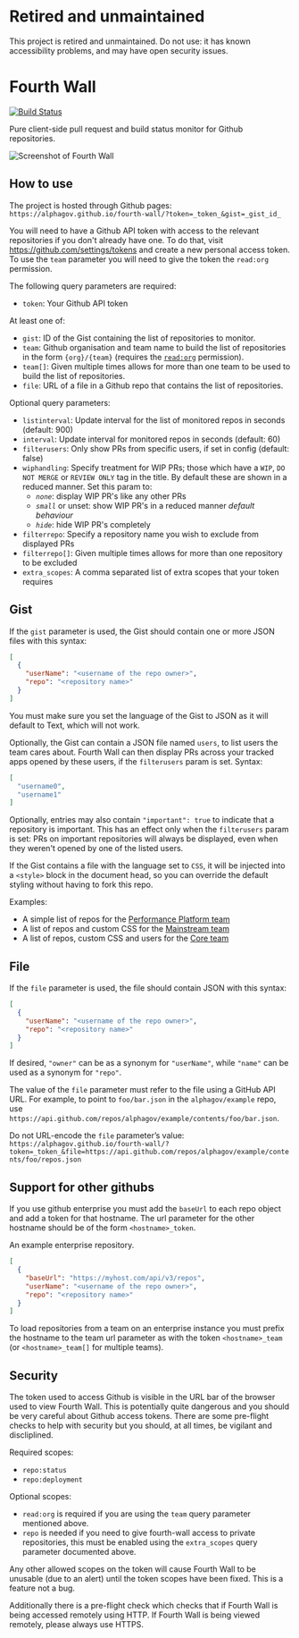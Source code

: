 # Retired and unmaintained

This project is retired and unmaintained. Do not use: it has known accessibility problems, and may have open security issues.

# Fourth Wall

[![Build Status](https://travis-ci.org/alphagov/fourth-wall.png)](https://travis-ci.org/alphagov/fourth-wall)

Pure client-side pull request and build status monitor for Github repositories.

![Screenshot of Fourth Wall](https://cloud.githubusercontent.com/assets/355033/6211416/6341db4e-b5d1-11e4-99d2-57b80a400a41.png)

## How to use

The project is hosted through Github pages:
`https://alphagov.github.io/fourth-wall/?token=_token_&gist=_gist_id_`

You will need to have a Github API token with access to the relevant
repositories if you don't already have one. To do that, visit
https://github.com/settings/tokens and create a new personal
access token. To use the `team` parameter you will need to give the token
the `read:org` permission.

The following query parameters are required:

 - `token`: Your Github API token

At least one of:

 - `gist`: ID of the Gist containing the list of repositories to monitor.
 - `team`: Github organisation and team name to build the list of repositories in the form `{org}/{team}` (requires the [`read:org`](https://developer.github.com/v3/orgs/) permission).
 - `team[]`: Given multiple times allows for more than one team to be used to build the list of repositories.
 - `file`: URL of a file in a Github repo that contains the list of repositories.

Optional query parameters:

 - `listinterval`: Update interval for the list of monitored repos in seconds (default: 900)
 - `interval`: Update interval for monitored repos in seconds (default: 60)
 - `filterusers`: Only show PRs from specific users, if set in config (default: false)
 - `wiphandling`: Specify treatment for WIP PRs; those which have a `WIP`, `DO NOT
   MERGE` or `REVIEW ONLY` tag in the title. By default these are shown in a reduced
   manner. Set this param to:
    - _`none`_: display WIP PR's like any other PRs
    - _`small`_ or unset: show WIP PR's in a reduced manner *default behaviour*
    - _`hide`_: hide WIP PR's completely
 - `filterrepo`: Specify a repository name you wish to exclude from displayed PRs
 - `filterrepo[]`: Given multiple times allows for more than one repository to be excluded
 - `extra_scopes`: A comma separated list of extra scopes that your token requires

## Gist

If the `gist` parameter is used, the Gist should contain one or more JSON files with this syntax:
```json
[
  {
    "userName": "<username of the repo owner>",
    "repo": "<repository name>"
  }
]
```

You must make sure you set the language of the Gist to JSON as it will
default to Text, which will not work.

Optionally, the Gist can contain a JSON file named `users`, to list
users the team cares about. Fourth Wall can then display PRs
across your tracked apps opened by these users, if the `filterusers` param is set. Syntax:
```json
[
  "username0",
  "username1"
]
```

Optionally, entries may also contain ```"important": true``` to indicate that a
repository is important.  This has an effect only when the `filterusers` param
is set: PRs on important repositories will always be displayed, even when they
weren't opened by one of the listed users.

If the Gist contains a file with the language set to `CSS`, it will be injected
into a `<style>` block in the document head, so you can override the default
styling without having to fork this repo.

Examples:

* A simple list of repos for the [Performance Platform team](https://gist.github.com/abersager/6449384)
* A list of repos and custom CSS for the [Mainstream team](https://gist.github.com/norm/7248264)
* A list of repos, custom CSS and users for the [Core team](https://gist.github.com/issyl0/70cf0c8f3d0b1ccd2f6e)

## File

If the `file` parameter is used, the file should contain JSON with this syntax:
```json
[
  {
    "userName": "<username of the repo owner>",
    "repo": "<repository name>"
  }
]
```

If desired, `"owner"` can be as a synonym for `"userName"`, while `"name"` can
be used as a synonym for `"repo"`.

The value of the `file` parameter must refer to the file using a GitHub API
URL. For example, to point to `foo/bar.json` in the `alphagov/example` repo,
use `https://api.github.com/repos/alphagov/example/contents/foo/bar.json`.

Do not URL-encode the `file` parameter’s value:
`https://alphagov.github.io/fourth-wall/?token=_token_&file=https://api.github.com/repos/alphagov/example/contents/foo/repos.json`

## Support for other githubs

If you use github enterprise you must add the `baseUrl` to each repo object and
add a token for that hostname. The url parameter for the other hostname should
 be of the form `<hostname>_token`.

An example enterprise repository.

```json
[
  {
    "baseUrl": "https://myhost.com/api/v3/repos",
    "userName": "<username of the repo owner>",
    "repo": "<repository name>"
  }
]
```

To load repositories from a team on an enterprise instance you must prefix the
hostname to the team url parameter as with the token `<hostname>_team` (or
`<hostname>_team[]` for multiple teams).

## Security

The token used to access Github is visible in the URL bar of the browser used
to view Fourth Wall. This is potentially quite dangerous and you should be very
careful about Github access tokens. There are some pre-flight checks to help
with security but you should, at all times, be vigilant and discliplined.

Required scopes:

- `repo:status`
- `repo:deployment`

Optional scopes:

- `read:org` is required if you are using the `team` query parameter mentioned above.
- `repo` is needed if you need to give fourth-wall access to private repositories, this must be enabled using the `extra_scopes` query parameter documented above.

Any other allowed scopes on the token will cause Fourth Wall to be unusable
(due to an alert) until the token scopes have been fixed. This is a feature not a bug.

Additionally there is a pre-flight check which checks that if Fourth Wall is
being accessed remotely using HTTP. If Fourth Wall is being viewed remotely,
please always use HTTPS.
